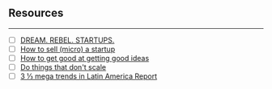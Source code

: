 ## Resources
---
- [ ] [DREAM. REBEL. STARTUPS.](https://mirror.xyz/virajcz.eth/ETnz_Kr6ZgFy5D5q81ymwiBnwRIiKvakTk33BxAQJwM)
- [ ] [How to sell (micro) a startup](https://bigansh.me/How-to-sell-micro-a-startup-0baec33fdeb440beafe3fe2500d1f1db)
- [ ] [How to get good at getting good ideas](https://jamesaltucher.com/blog/how-to-build-your-idea-machine/)
- [ ] [Do things that don't scale](https://www.dothingsthatdontscale.com/)
- [ ] [3 ⅓ mega trends in Latin America Report](https://www.allvp.com/post/3-mega-trends-in-latin-america-1)
